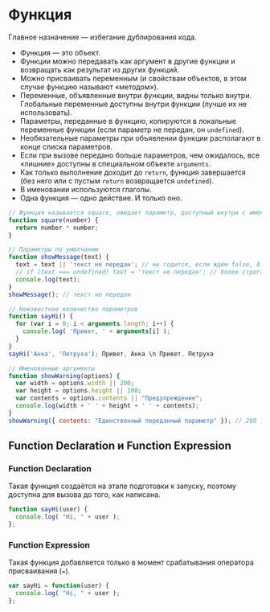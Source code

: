 # Функция

Главное назначение — избегание дублирования кода.

- Функция — это объект.
- Функции можно передавать как аргумент в другие функции и возвращать как результат из других функций.
- Можно присваивать переменным (и свойствам объектов, в этом случае функцию называют «методом»).
- Переменные, объявленные внутри функции, видны только внутри. Глобальные переменные доступны внутри функции (лучше их не использовать).
- Параметры, переданные в функцию, копируются в локальные переменные функции (если параметр не передан, он `undefined`).
- Необязательные параметры при объявлении функции располагают в конце списка параметров.
- Если при вызове передано больше параметров, чем ожидалось, все «лишние» доступны в специальном объекте `arguments`.
- Как только выполнение доходит до `return`, функция завершается (без него или с пустым `return` возвращается `undefined`).
- В именовании используются глаголы.
- Одна функция — одно действие. И только оно.

```js
// Функция называется square, ожидает параметр, доступный внутри с именем number, возвращает квадрат переданного числа
function square(number) {
  return number * number;
}

// Параметры по умолчанию
function showMessage(text) {
  text = text || 'текст не передан'; // не годится, если ждём false, 0 или null
  // if (text === undefined) text = 'текст не передан'; // более строгая проверка
  console.log(text);
}
showMessage(); // текст не передан

// Неизвестное количество параметров
function sayHi() {
  for (var i = 0; i < arguments.length; i++) {
    console.log( 'Привет, ' + arguments[i] );
  }
}
sayHi('Анка', 'Петруха'); Привет, Анка \n Привет, Петруха

// Именованные аргументы
function showWarning(options) {
  var width = options.width || 200;
  var height = options.height || 100;
  var contents = options.contents || "Предупреждение";
  console.log(width + ' ' + height + ' ' + contents);
}
showWarning({ contents: "Единственный переданный параметр" }); // 200 100 Единственный переданный параметр
```



## Function Declaration и Function Expression

### Function Declaration

Такая функция создаётся на этапе подготовки к запуску, поэтому доступна для вызова до того, как написана.

```js
function sayHi(user) {
  console.log( "Hi, " + user );
};
```

### Function Expression

Такая функция добавляется только в момент срабатывания оператора присваивания (`=`).

```js
var sayHi = function(user) {
  console.log( "Hi, " + user );
};
```
